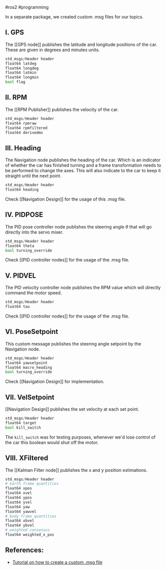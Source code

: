 #ros2 #programming 

In a separate package, we created custom .msg files for our topics.

## I. GPS

The [[GPS node]] publishes the latitude and longitude positions of the car. These are given in degrees and minutes units. 
```python
std_msgs/Header header
float64 latdeg
float64 longdeg
float64 latmin
float64 longmin
bool flag
```

## II. RPM

The [[RPM Publisher]] publishes the velocity of the car.
```python
std_msgs/Header header
float64 rpmraw
float64 rpmfiltered
float64 derivedms
```

## III. Heading

The Navigation node publishes the heading of the car. Which is an indicator of whether the car has finished turning and a frame transformation needs to be performed to change the axes. This will also indicate to the car to keep it straight until the next point.
```python
std_msgs/Header header
float64 heading
```
Check [[Navigation Design]] for the usage of this .msg file.

## IV. PIDPOSE

The PID pose controller node publishes the steering angle $\theta$ that will go directly into the servo mixer.
```python
std_msgs/Header header
float64 theta
bool turning_override
```
Check [[PID controller nodes]] for the usage of the .msg file.

## V. PIDVEL

The PID velocity controller node publishes the RPM value which will directly command the motor speed.
```python
std_msgs/Header header
float64 tau
```
Check [[PID controller nodes]] for the usage of the .msg file.

## VI. PoseSetpoint

This custom message publishes the steering angle setpoint by the Navigation node.
```python
std_msgs/Header header
float64 yawsetpoint
float64 macro_heading
bool turning_override
```
Check [[Navigation Design]] for implementation.

## VII. VelSetpoint

[[Navigation Design]] publishes the set velocity at each set point.
```python
std_msgs/Header header
float64 target
bool kill_switch
```
The `kill_switch` was for testing purposes, whenever we'd lose control of the car this boolean would shut off the motor. 

## VIII. XFiltered

The [[Kalman Filter node]] publishes the x and y position estimations.
```python
std_msgs/Header header
# earth frame quantities
float64 xpos
float64 xvel
float64 ypos
float64 yvel
float64 yaw
float64 yawvel
# body frame quantities
float64 xbvel
float64 ybvel
# weighted consensus
float64 weighted_x_pos
```

## References:
- [Tutorial on how to create a custom .msg file](https://docs.ros.org/en/crystal/Tutorials/Custom-ROS2-Interfaces.html#prerequisites)